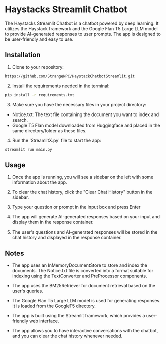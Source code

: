 
# Haystacks Streamlit Chatbot


The Haystacks Streamlit Chatbot is a chatbot powered by deep learning. It utilizes the Haystack framework and the Google Flan T5 Large LLM model to provide AI-generated responses to user prompts. The app is designed to be user-friendly and easy to use.







## Installation

1. Clone to your repository:

```bash
https://github.com/StrangeNPC/HaystackChatbotStreamlit.git

```

2. Install the requirements needed in the terminal:
```bash
pip install -r requirements.txt

```
3. Make sure you have the necessary files in your project directory:

- Notice.txt: The text file containing the document you want to index and search.
- Google T5 Flan model downloaded from Huggingface and placed in the same directory/folder as these files.

4. Run the 'StreamlitX.py' file to start the app:

```bash
streamlit run main.py

```
## Usage
1. Once the app is running, you will see a sidebar on the left with some information about the app.

2. To clear the chat history, click the "Clear Chat History" button in the sidebar.

3. Type your question or prompt in the input box and press Enter

4. The app will generate AI-generated responses based on your input and display them in the response container.

5. The user's questions and AI-generated responses will be stored in the chat history and displayed in the response container.

## Notes
- The app uses an InMemoryDocumentStore to store and index the documents. The Notice.txt file is converted into a format suitable for indexing using the TextConverter and PreProcessor components.

- The app uses the BM25Retriever for document retrieval based on the user's queries.

- The Google Flan T5 Large LLM model is used for generating responses. It is loaded from the GoogleT5 directory.

- The app is built using the Streamlit framework, which provides a user-friendly web interface.

- The app allows you to have interactive conversations with the chatbot, and you can clear the chat history whenever needed.